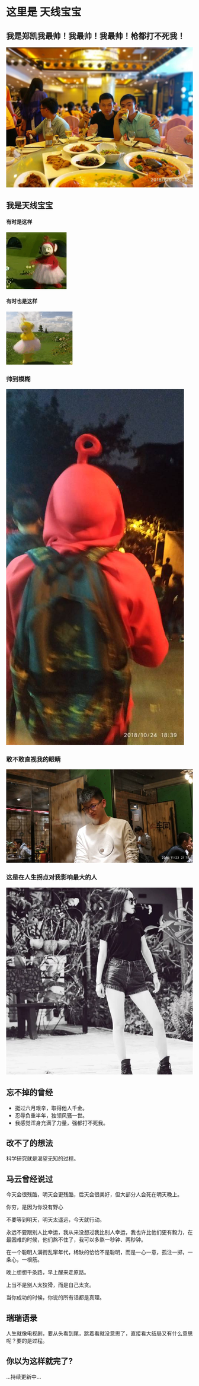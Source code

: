 
#                                         这里是 天线宝宝


## 我是郑凯我最帅！我最帅！我最帅！枪都打不死我！
![郑凯](https://github.com/lirui-2018/lirui-2018.github.io/blob/master/-16c495ffd7be0f49.jpg)

## 我是天线宝宝
#### 有时是这样
![](https://github.com/lirui-2018/lirui-2018.github.io/blob/master/-706c460ab050a964.gif)
#### 有时也是这样
![](https://github.com/lirui-2018/lirui-2018.github.io/blob/master/784917a46bde4e01.gif)
### 帅到模糊
![](https://github.com/lirui-2018/lirui-2018.github.io/blob/master/-5cb8eae25ecb34.jpg?raw=true)
### 敢不敢直视我的眼睛
![](https://github.com/lirui-2018/lirui-2018.github.io/blob/master/733c18d63f65944.jpg?raw=true)
### 这是在人生拐点对我影响最大的人
![](https://github.com/lirui-2018/lirui-2018.github.io/blob/master/1ebded781c8ab458.jpg?raw=true)
## 忘不掉的曾经
- 挺过六月艰辛，取得他人千金。
- 忍辱负重半年，独领风骚一世。
- 我感觉浑身充满了力量，强都打不死我。





## 改不了的想法

科学研究就是渴望无知的过程。





## 马云曾经说过

今天会很残酷，明天会更残酷，后天会很美好，但大部分人会死在明天晚上。

你穷，是因为你没有野心

不要等到明天，明天太遥远，今天就行动。

永远不要跟别人比幸运，我从来没想过我比别人幸运，我也许比他们更有毅力，在最困难的时候，他们熬不住了，我可以多熬一秒钟、两秒钟。

在一个聪明人满街乱窜年代，稀缺的恰恰不是聪明，而是一心一意，孤注一掷，一条心，一根筋。

晚上想想千条路，早上醒来走原路。

上当不是别人太狡猾，而是自己太贪。

当你成功的时候，你说的所有话都是真理。





## 瑞瑞语录

人生就像电视剧，要从头看到尾，跳着看就没意思了，直接看大结局又有什么意思呢？要的是过程。





## 你以为这样就完了?

...持续更新中...

